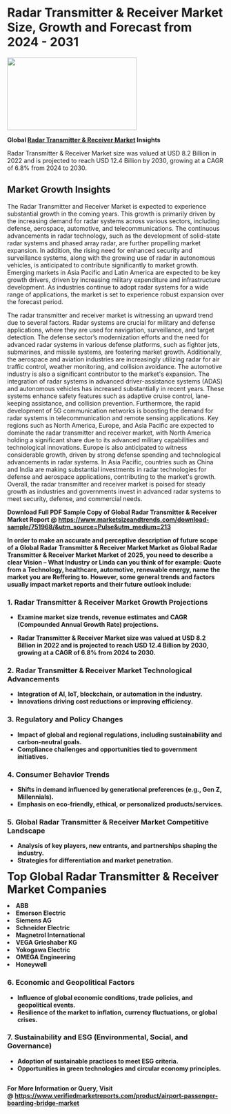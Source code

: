 <H1>Radar Transmitter & Receiver Market Size, Growth and Forecast from 2024 - 2031</H1><img class="aligncenter size-medium wp-image-584254" src="https://thirdeyenews.in/wp-content/uploads/2024/09/Global-Market-Research-300x168.jpeg" alt="" width="300" height="168" /><p><strong>Global&nbsp;<a href="https://www.marketsizeandtrends.com/download-sample/751968/&amp;utm_source=Pulse&amp;utm_medium=213">Radar Transmitter & Receiver Market</a> Insights</strong></p><p>Radar Transmitter & Receiver Market size was valued at USD 8.2 Billion in 2022 and is projected to reach USD 12.4 Billion by 2030, growing at a CAGR of 6.8% from 2024 to 2030.</p><p><h2>Market Growth Insights</h2> <p>The Radar Transmitter and Receiver Market is expected to experience substantial growth in the coming years. This growth is primarily driven by the increasing demand for radar systems across various sectors, including defense, aerospace, automotive, and telecommunications. The continuous advancements in radar technology, such as the development of solid-state radar systems and phased array radar, are further propelling market expansion. In addition, the rising need for enhanced security and surveillance systems, along with the growing use of radar in autonomous vehicles, is anticipated to contribute significantly to market growth. Emerging markets in Asia Pacific and Latin America are expected to be key growth drivers, driven by increasing military expenditure and infrastructure development. As industries continue to adopt radar systems for a wide range of applications, the market is set to experience robust expansion over the forecast period.</p> <p><strong></strong></p> <p>The radar transmitter and receiver market is witnessing an upward trend due to several factors. Radar systems are crucial for military and defense applications, where they are used for navigation, surveillance, and target detection. The defense sector’s modernization efforts and the need for advanced radar systems in various defense platforms, such as fighter jets, submarines, and missile systems, are fostering market growth. Additionally, the aerospace and aviation industries are increasingly utilizing radar for air traffic control, weather monitoring, and collision avoidance. The automotive industry is also a significant contributor to the market's expansion. The integration of radar systems in advanced driver-assistance systems (ADAS) and autonomous vehicles has increased substantially in recent years. These systems enhance safety features such as adaptive cruise control, lane-keeping assistance, and collision prevention. Furthermore, the rapid development of 5G communication networks is boosting the demand for radar systems in telecommunication and remote sensing applications. Key regions such as North America, Europe, and Asia Pacific are expected to dominate the radar transmitter and receiver market, with North America holding a significant share due to its advanced military capabilities and technological innovations. Europe is also anticipated to witness considerable growth, driven by strong defense spending and technological advancements in radar systems. In Asia Pacific, countries such as China and India are making substantial investments in radar technologies for defense and aerospace applications, contributing to the market's growth. Overall, the radar transmitter and receiver market is poised for steady growth as industries and governments invest in advanced radar systems to meet security, defense, and commercial needs.</p> <p><strong></p><p><span class=""><strong>Download Full PDF Sample Copy of Global Radar Transmitter & Receiver Market Report</strong> @ <a href="https://www.marketsizeandtrends.com/download-sample/751968/&amp;utm_source=Pulse&amp;utm_medium=213" target="_blank">https://www.marketsizeandtrends.com/download-sample/751968/&amp;utm_source=Pulse&amp;utm_medium=213</a></span></p><p>In order to make an accurate and perceptive description of future scope of a Global&nbsp;Radar Transmitter & Receiver Market Market as Global&nbsp;Radar Transmitter & Receiver Market Market of 2025, you need to describe a clear Vision &ndash; What Industry or Linda can you think of for example: Quote from a Technology, healthcare, automotive, renewable energy, name the market you are Reffering to. However, some general trends and factors usually impact market reports and their future outlook include:</p><h3>1.&nbsp;<strong>Radar Transmitter & Receiver Market Growth Projections</strong></h3><ul><li>Examine market size trends, revenue estimates and CAGR (Compounded Annual Growth Rate) projections.</li><li><p>Radar Transmitter & Receiver Market size was valued at USD 8.2 Billion in 2022 and is projected to reach USD 12.4 Billion by 2030, growing at a CAGR of 6.8% from 2024 to 2030.</p></li></ul><h3>2.&nbsp;<strong>Radar Transmitter & Receiver Market Technological Advancements</strong></h3><ul><li>Integration of AI, IoT, blockchain, or automation in the industry.</li><li>Innovations driving cost reductions or improving efficiency.</li></ul><h3>3.&nbsp;<strong>Regulatory and Policy Changes</strong></h3><ul><li>Impact of global and regional regulations, including sustainability and carbon-neutral goals.</li><li>Compliance challenges and opportunities tied to government initiatives.</li></ul><h3>4.&nbsp;<strong>Consumer Behavior Trends</strong></h3><ul><li>Shifts in demand influenced by generational preferences (e.g., Gen Z, Millennials).</li><li>Emphasis on eco-friendly, ethical, or personalized products/services.</li></ul><h3>5.&nbsp;<strong>Global Radar Transmitter & Receiver Market Competitive Landscape</strong></h3><ul><li>Analysis of key players, new entrants, and partnerships shaping the industry.</li><li>Strategies for differentiation and market penetration.</li></ul><p data-pm-slice="1 1 []"><span style="color: inherit; font-family: inherit; font-size: 25px;">Top Global Radar Transmitter & Receiver Market Companies</span></p><div class="" data-test-id=""><p><li>ABB</li><li> Emerson Electric</li><li> Siemens AG</li><li> Schneider Electric</li><li> Magnetrol International</li><li> VEGA Grieshaber KG</li><li> Yokogawa Electric</li><li> OMEGA Engineering</li><li> Honeywell</li></p></div><h3>6.&nbsp;<strong>Economic and Geopolitical Factors</strong></h3><ul><li>Influence of global economic conditions, trade policies, and geopolitical events.</li><li>Resilience of the market to inflation, currency fluctuations, or global crises.</li></ul><h3>7.&nbsp;<strong>Sustainability and ESG (Environmental, Social, and Governance)</strong></h3><ul><li>Adoption of sustainable practices to meet ESG criteria.</li><li>Opportunities in green technologies and circular economy principles.</li></ul><h2><strong style="font-size: 14px;">For More Information or Query, Visit @&nbsp;</strong><a style="background-color: #ffffff; font-size: 14px;" href="https://www.marketsizeandtrends.com/report/radar-transmitter-and-receiver-market/" target="_blank">https://www.verifiedmarketreports.com/product/airport-passenger-boarding-bridge-market</a></h2>

